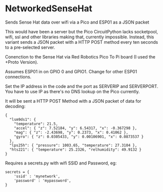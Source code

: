 # NetworkedSenseHat

Sends Sense Hat data over wifi via a Pico and ESP01 as a JSON packet

This would have been a server but the Pico CircuitPython lacks socketpool, wifi, ssl and other
libraries making that, currently impossible. Instead, this variant sends a JSON packet with a
HTTP POST method every ten seconds to a pre-selected server.

Conenction to the Sense Hat via Red Robotics Pico To Pi board (I used the +Proto Version).

Assumes ESP01 in on GPIO 0 and GPIO1. Change for other ESP01 connections.

Set the IP address in the code and the port as SERVERIP and SERVERPORT. You have to use IP as
there's no DNS lookup on the Pico currently.

It will be sent a HTTP POST Method with a JSON packet of data for decoding:

```
{
  "lsm9ds1": {
    "temperature": 21.5,
    "accel": { "z": 7.52184, "y": 6.54317, "x": -0.367298 },
    "mag": { "z": -2.43698, "y": 0.2373, "x": 0.41062 },
    "gyro": { "z": 0.0305433, "y": 0.00106901, "x": 0.0873537 }
  },
  "lps25h": { "pressure": 1003.65, "temperature": 27.3104 },
  "hts221": { "temperature": 25.2326, "relhumidity": 49.9132 }
}
```

Requires a secrets.py with wifi SSID and Password, eg:

```
secrets = {
    'ssid' : 'mynetwork',
    'password' : 'mypassword',
}
```

